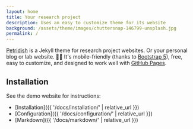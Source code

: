 ```yaml
---
layout: home
title: Your research project
description: Uses an easy to customize theme for its website
background: /assets/theme/images/chuttersnap-146799-unsplash.jpg
permalink: /
---
```


[Petridish](https://github.com/peterdesmet/petridish) is a Jekyll theme for research project websites. Or your personal blog or lab website. 👩‍🔬 It's mobile-friendly (thanks to [Bootstrap 5](https://getbootstrap.com/docs/5.3/)), free, easy to customize, and designed to work well with [GitHub Pages](https://pages.github.com/).

## Installation

See the demo website for instructions:

- [Installation]({{ '/docs/installation/' | relative_url }})
- [Configuration]({{ '/docs/configuration/' | relative_url }})
- [Markdown]({{ '/docs/markdown/' | relative_url }})
